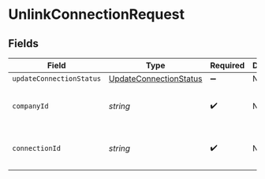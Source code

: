 # UnlinkConnectionRequest


## Fields

| Field                                                                   | Type                                                                    | Required                                                                | Description                                                             | Example                                                                 |
| ----------------------------------------------------------------------- | ----------------------------------------------------------------------- | ----------------------------------------------------------------------- | ----------------------------------------------------------------------- | ----------------------------------------------------------------------- |
| `updateConnectionStatus`                                                | [UpdateConnectionStatus](../../models/shared/UpdateConnectionStatus.md) | :heavy_minus_sign:                                                      | N/A                                                                     |                                                                         |
| `companyId`                                                             | *string*                                                                | :heavy_check_mark:                                                      | N/A                                                                     | 8a210b68-6988-11ed-a1eb-0242ac120002                                    |
| `connectionId`                                                          | *string*                                                                | :heavy_check_mark:                                                      | N/A                                                                     | 2e9d2c44-f675-40ba-8049-353bfcb5e171                                    |